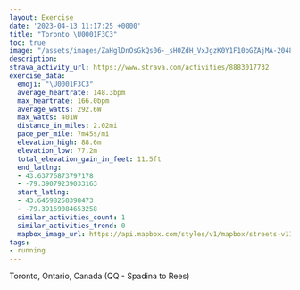 ```yaml
---
layout: Exercise
date: '2023-04-13 11:17:25 +0000'
title: "Toronto \U0001F3C3"
toc: true
image: "/assets/images/ZaHglDnOsGkQs06-_sH0ZdH_VxJgzK0Y1F10bGZAjMA-2048x1536.jpg.jpeg"
description:
strava_activity_url: https://www.strava.com/activities/8883017732
exercise_data:
  emoji: "\U0001F3C3"
  average_heartrate: 148.3bpm
  max_heartrate: 166.0bpm
  average_watts: 292.6W
  max_watts: 401W
  distance_in_miles: 2.02mi
  pace_per_mile: 7m45s/mi
  elevation_high: 88.6m
  elevation_low: 77.2m
  total_elevation_gain_in_feet: 11.5ft
  end_latlng:
  - 43.63776873797178
  - -79.39079239033163
  start_latlng:
  - 43.64598258398473
  - -79.39169084653258
  similar_activities_count: 1
  similar_activities_trend: 0
  mapbox_image_url: https://api.mapbox.com/styles/v1/mapbox/streets-v11/static/path-5+787af2-1.0(sgkiGruqcNt%40StCkAvAc%40hAc%40vCy%40pBc%40r%40YROd%40QdDoAjA%5BL%40NJD%3FXKj%40Od%40Sf%40MrAo%40%5EKA%40XGHG%40WMg%40a%40eCEcAi%40mDIu%40GeAYqB%5BcBeAeI%5DmE%3F_%40WwB%40WFIb%40IjA%5Bd%40ElA%5BROJ%5D%40c%40GwA%40k%40k%40iNGi%40ESGG%5DEK%40q%40N%7DAf%40%7DBn%40QHENb%40jEf%40%60ELnBLt%40RrCNpANv%40ZxDFhAF%5Er%40fGRrA%5EnBR~ALxA),pin-s-s+e5b22e(-79.39434,43.64426),pin-s-f+89ae00(-79.38944,43.63810999999998)/auto/800x800?access_token=pk.eyJ1Ijoiam9zaGJlY2ttYW4iLCJhIjoiY205eWR2aDd1MWZ6djJrbXc4a3M0bWZleiJ9.XiG9OWkNcZk2QzjJbxLB4A
tags:
- running
---
```




Toronto, Ontario, Canada (QQ - Spadina to Rees)
